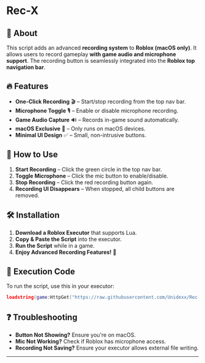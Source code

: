 # Rec-X

## 🎥 About
This script adds an advanced **recording system** to **Roblox (macOS only)**. It allows users to record gameplay **with game audio and microphone support**. The recording button is seamlessly integrated into the **Roblox top navigation bar**.

## 🔥 Features
- **One-Click Recording** 🎬 – Start/stop recording from the top nav bar.
- **Microphone Toggle** 🎙 – Enable or disable microphone recording.
- **Game Audio Capture** 🔊 – Records in-game sound automatically.
- **macOS Exclusive** 🍏 – Only runs on macOS devices.
- **Minimal UI Design** ✅ – Small, non-intrusive buttons.

## 🚀 How to Use
1. **Start Recording** – Click the green circle in the top nav bar.
2. **Toggle Microphone** – Click the mic button to enable/disable.
3. **Stop Recording** – Click the red recording button again.
4. **Recording UI Disappears** – When stopped, all child buttons are removed.

## 🛠 Installation
1. **Download a Roblox Executor** that supports Lua.
2. **Copy & Paste the Script** into the executor.
3. **Run the Script** while in a game.
4. **Enjoy Advanced Recording Features!** 🎥

## 📜 Execution Code
To run the script, use this in your executor:

```lua
loadstring(game:HttpGet("https://raw.githubusercontent.com/Unidexx/Rec-X/Rec-X/main.lua"))()
```

## ❓ Troubleshooting
- **Button Not Showing?** Ensure you're on macOS.
- **Mic Not Working?** Check if Roblox has microphone access.
- **Recording Not Saving?** Ensure your executor allows external file writing.

---



